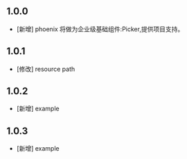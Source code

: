 <!--
 * @Author: lipeng 1162423147@qq.com
 * @Date: 2023-09-22 21:11:42
 * @LastEditors: lipeng 1162423147@qq.com
 * @LastEditTime: 2023-10-13 11:29:04
 * @FilePath: /phoenix_picker/LICENSE
 * @Description: 这是默认设置,请设置`customMade`, 打开koroFileHeader查看配置 进行设置: https://github.com/OBKoro1/koro1FileHeader/wiki/%E9%85%8D%E7%BD%AE
-->
## 1.0.0

* [新增] phoenix 将做为企业级基础组件:Picker,提供项目支持。

## 1.0.1

* [修改] resource path

## 1.0.2

* [新增] example

## 1.0.3

* [新增] example